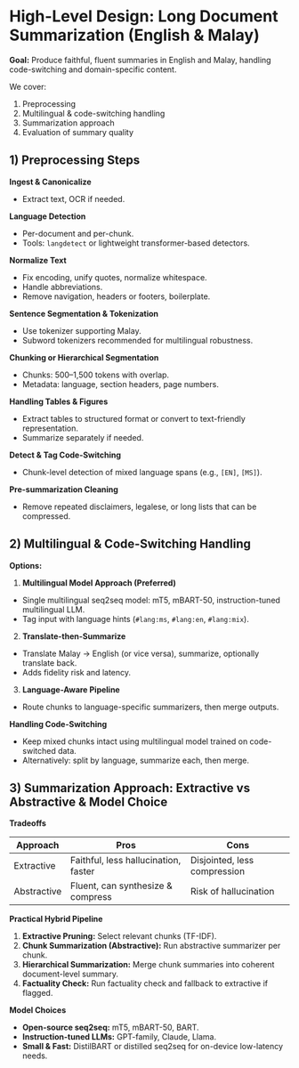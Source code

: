 # High-Level Design: Long Document Summarization (English & Malay)

**Goal:**
Produce faithful, fluent summaries in English and Malay, handling code-switching and domain-specific content.

We cover:

1. Preprocessing
2. Multilingual & code-switching handling
3. Summarization approach
4. Evaluation of summary quality

## 1) Preprocessing Steps

**Ingest & Canonicalize**
- Extract text, OCR if needed.

**Language Detection**
- Per-document and per-chunk.
- Tools: `langdetect` or lightweight transformer-based detectors.

**Normalize Text**
- Fix encoding, unify quotes, normalize whitespace.
- Handle abbreviations.
- Remove navigation, headers or footers, boilerplate.

**Sentence Segmentation & Tokenization**
- Use tokenizer supporting Malay.
- Subword tokenizers recommended for multilingual robustness.

**Chunking or Hierarchical Segmentation**
- Chunks: 500–1,500 tokens with overlap.
- Metadata: language, section headers, page numbers.

**Handling Tables & Figures**
- Extract tables to structured format or convert to text-friendly representation.
- Summarize separately if needed.

**Detect & Tag Code-Switching**
- Chunk-level detection of mixed language spans (e.g., `[EN]`, `[MS]`).

**Pre-summarization Cleaning**
- Remove repeated disclaimers, legalese, or long lists that can be compressed.


## 2) Multilingual & Code-Switching Handling

**Options:**

1. **Multilingual Model Approach (Preferred)**
 - Single multilingual seq2seq model: mT5, mBART-50, instruction-tuned multilingual LLM.
 - Tag input with language hints (`#lang:ms`, `#lang:en`, `#lang:mix`).

2. **Translate-then-Summarize**
 - Translate Malay → English (or vice versa), summarize, optionally translate back.
 - Adds fidelity risk and latency.

3. **Language-Aware Pipeline**
 - Route chunks to language-specific summarizers, then merge outputs.

**Handling Code-Switching**
- Keep mixed chunks intact using multilingual model trained on code-switched data.
- Alternatively: split by language, summarize each, then merge.


## 3) Summarization Approach: Extractive vs Abstractive & Model Choice

**Tradeoffs**

| Approach | Pros| Cons|
|-----------|-----------------------------|-------------------------------|
| Extractive | Faithful, less hallucination, faster | Disjointed, less compression |
| Abstractive | Fluent, can synthesize & compress | Risk of hallucination |

**Practical Hybrid Pipeline**
1. **Extractive Pruning:** Select relevant chunks (TF-IDF).
2. **Chunk Summarization (Abstractive):** Run abstractive summarizer per chunk.
3. **Hierarchical Summarization:** Merge chunk summaries into coherent document-level summary.
4. **Factuality Check:** Run factuality check and fallback to extractive if flagged.

**Model Choices**

- **Open-source seq2seq:** mT5, mBART-50, BART.
- **Instruction-tuned LLMs:** GPT-family, Claude, Llama.
- **Small & Fast:** DistilBART or distilled seq2seq for on-device low-latency needs.